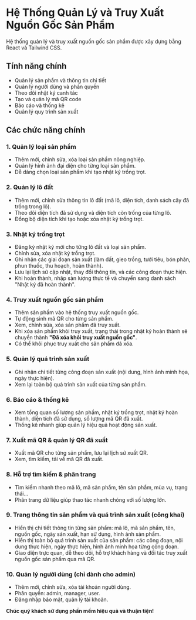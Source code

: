 # Hệ Thống Quản Lý và Truy Xuất Nguồn Gốc Sản Phẩm

Hệ thống quản lý và truy xuất nguồn gốc sản phẩm được xây dựng bằng React và Tailwind CSS.

## Tính năng chính

- Quản lý sản phẩm và thông tin chi tiết
- Quản lý người dùng và phân quyền
- Theo dõi nhật ký canh tác
- Tạo và quản lý mã QR code
- Báo cáo và thống kê
- Quản lý quy trình sản xuất

## Các chức năng chính

### 1. Quản lý loại sản phẩm
- Thêm mới, chỉnh sửa, xóa loại sản phẩm nông nghiệp.
- Quản lý hình ảnh đại diện cho từng loại sản phẩm.
- Dễ dàng chọn loại sản phẩm khi tạo nhật ký trồng trọt.

### 2. Quản lý lô đất
- Thêm mới, chỉnh sửa thông tin lô đất (mã lô, diện tích, danh sách cây đã trồng trong lô).
- Theo dõi diện tích đã sử dụng và diện tích còn trống của từng lô.
- Đồng bộ diện tích khi tạo hoặc xóa nhật ký trồng trọt.

### 3. Nhật ký trồng trọt
- Đăng ký nhật ký mới cho từng lô đất và loại sản phẩm.
- Chỉnh sửa, xóa nhật ký trồng trọt.
- Ghi nhận các giai đoạn sản xuất (làm đất, gieo trồng, tưới tiêu, bón phân, phun thuốc, thu hoạch, hoàn thành).
- Lưu lại lịch sử cập nhật, thay đổi thông tin, và các công đoạn thực hiện.
- Khi hoàn thành, nhập sản lượng thực tế và chuyển sang danh sách "Nhật ký đã hoàn thành".

### 4. Truy xuất nguồn gốc sản phẩm
- Thêm sản phẩm vào hệ thống truy xuất nguồn gốc.
- Tự động sinh mã QR cho từng sản phẩm.
- Xem, chỉnh sửa, xóa sản phẩm đã truy xuất.
- Khi xóa sản phẩm khỏi truy xuất, trạng thái trong nhật ký hoàn thành sẽ chuyển thành **"Đã xóa khỏi truy xuất nguồn gốc"**.
- Có thể khôi phục truy xuất cho sản phẩm đã xóa.

### 5. Quản lý quá trình sản xuất
- Ghi nhận chi tiết từng công đoạn sản xuất (nội dung, hình ảnh minh họa, ngày thực hiện).
- Xem lại toàn bộ quá trình sản xuất của từng sản phẩm.


### 6. Báo cáo & thống kê
- Xem tổng quan số lượng sản phẩm, nhật ký trồng trọt, nhật ký hoàn thành, diện tích đã sử dụng, số lượng mã QR đã xuất.
- Thống kê nhanh giúp quản lý hiệu quả hoạt động sản xuất.

### 7. Xuất mã QR & quản lý QR đã xuất
- Xuất mã QR cho từng sản phẩm, lưu lại lịch sử xuất QR.
- Xem, tìm kiếm, tải về mã QR đã xuất.

### 8. Hỗ trợ tìm kiếm & phân trang
- Tìm kiếm nhanh theo mã lô, mã sản phẩm, tên sản phẩm, mùa vụ, trạng thái...
- Phân trang dữ liệu giúp thao tác nhanh chóng với số lượng lớn.

### 9. Trang thông tin sản phẩm và quá trình sản xuất (công khai)
- Hiển thị chi tiết thông tin từng sản phẩm: mã lô, mã sản phẩm, tên, nguồn gốc, ngày sản xuất, hạn sử dụng, hình ảnh sản phẩm.
- Hiển thị toàn bộ quá trình sản xuất của sản phẩm: các công đoạn, nội dung thực hiện, ngày thực hiện, hình ảnh minh họa từng công đoạn.
- Giao diện trực quan, dễ theo dõi, hỗ trợ khách hàng và đối tác truy xuất nguồn gốc sản phẩm qua mã QR.

### 10. Quản lý người dùng (chỉ dành cho admin)
- Thêm mới, chỉnh sửa, xóa tài khoản người dùng.
- Phân quyền: admin, manager, user.
- Đăng nhập bảo mật, quản lý tài khoản.

**Chúc quý khách sử dụng phần mềm hiệu quả và thuận tiện!**
